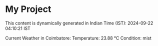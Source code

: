 # My Project

This content is dynamically generated in Indian Time (IST): 2024-09-22 04:10:21 IST


Current Weather in Coimbatore:
Temperature: 23.88 °C
Condition: mist
